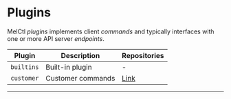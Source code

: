 # Plugins

MelCtl _plugins_ implements client _commands_ and typically interfaces with one
or more API server _endpoints_.

| Plugin     | Description       | Repositories                    |
| ---------- | ----------------- | ------------------------------- |
| `builtins` | Built-in plugin   | -                               |
| `customer` | Customer commands | [Link][plugins-customer-public] |

---

[plugins-customer-public]: https://github.com/LuxProvide/melctl-client-plugins-customer
